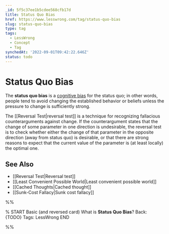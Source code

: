 ```yaml
---
_id: 5f5c37ee1b5cdee568cfb17d
title: Status Quo Bias
href: https://www.lesswrong.com/tag/status-quo-bias
slug: status-quo-bias
type: tag
tags:
  - LessWrong
  - Concept
  - Tag
synchedAt: '2022-09-01T09:42:22.646Z'
status: todo
---
```


# Status Quo Bias

The **status quo bias** is a [cognitive bias](https://wiki.lesswrong.com/wiki/cognitive_bias) for the status quo; in other words, people tend to avoid changing the established behavior or beliefs unless the pressure to change is sufficiently strong.

The [[Reversal Test|reversal test]] is a technique for recognizing fallacious counterarguments against change. If the counterargument states that the change of some parameter in one direction is undesirable, the reversal test is to check whether either the change of that parameter in the opposite direction (away from status quo) is desirable, or that there are strong reasons to expect that the current value of the parameter is (at least locally) the optimal one.

## See Also

- [[Reversal Test|Reversal test]]
- [[Least Convenient Possible World|Least convenient possible world]]
- [[Cached Thoughts|Cached thought]]
- [[Sunk-Cost Fallacy|Sunk cost fallacy]]


%%

% START
Basic (and reversed card)
What is **Status Quo Bias**?
Back: {TODO}
Tags: LessWrong
END
<!--ID: 1663156967158-->


%%
	
